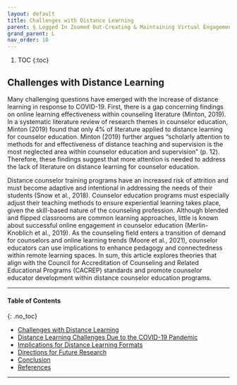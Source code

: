 ```yaml
---
layout: default
title: Challenges with Distance Learning
parent: § Logged In Zoomed Out-Creating & Maintaining Virtual Engagement for Counselor Education Students   
grand_parent: L
nav_order: 10 
---
```

<style>
.dont-break-out {
  /* These are technically the same, but use both */
  overflow-wrap: break-word;
  word-wrap: break-word;

     -ms-word-break: break-all;
  /* This is the dangerous one in WebKit, as it breaks things wherever */
  word-break: break-all;
  /* Instead use this non-standard one: */
  word-break: break-word;
}

.youtube-container {
    position: relative;
    width: 100%;
    height: 0;
    padding-bottom: 56.25%;
}
.youtube-video {
    position: absolute;
    top: 0;
    left: 0;
    width: 100%;
    height: 100%;
}

</style>

<div class="dont-break-out" markdown="1">

1. TOC
{:toc}

## Challenges with Distance Learning
Many challenging questions have emerged with the increase of distance learning in response to COVID-19. First, there is a gap concerning findings on online learning effectiveness within counseling literature (Minton, 2019). In a systematic literature review of research themes in counselor education, Minton (2019) found that only 4% of literature applied to distance learning for counselor education. Minton (2019) further argues “scholarly attention to methods for and effectiveness of distance teaching and supervision is the most neglected area within counselor education and supervision” (p. 12). Therefore, these findings suggest that more attention is needed to address the lack of literature on distance learning for counselor education.

Distance counselor training programs have an increased risk of attrition and must become adaptive and intentional in addressing the needs of their students (Snow et al., 2018). Counselor education programs must especially adjust their teaching methods to ensure experiential learning takes place, given the skill-based nature of the counseling profession. Although blended and flipped classrooms are common learning approaches, little is known about successful online engagement in counselor education (Merlin-Knoblich et al., 2019). As the counseling field enters a transition of demand for counselors and online learning trends (Moore et al., 2021), counselor educators can use implications to enhance pedagogy and connectedness within remote learning spaces. In sum, this article explores theories that align with the Council for Accreditation of Counseling and Related Educational Programs (CACREP) standards and promote counselor educator development within distance counselor education programs.

***

#### Table of Contents
{: .no_toc}

<ul><li> <a href="/docs/L/Logged-In-Zoomed-Out-Creating-&-Maintaining-Virtual-Engagement-for-Counselor-Education-Students-1/">
Challenges with Distance Learning</a></li><li> <a href="/docs/L/Logged-In-Zoomed-Out-Creating-&-Maintaining-Virtual-Engagement-for-Counselor-Education-Students-2/">
Distance Learning Challenges Due to the COVID-19 Pandemic</a></li><li> <a href="/docs/L/Logged-In-Zoomed-Out-Creating-&-Maintaining-Virtual-Engagement-for-Counselor-Education-Students-3/">
Implications for Distance Learning Formats</a></li><li> <a href="/docs/L/Logged-In-Zoomed-Out-Creating-&-Maintaining-Virtual-Engagement-for-Counselor-Education-Students-4/">
Directions for Future Research</a></li><li> <a href="/docs/L/Logged-In-Zoomed-Out-Creating-&-Maintaining-Virtual-Engagement-for-Counselor-Education-Students-5/">
Conclusion</a></li><li> <a href="/docs/L/Logged-In-Zoomed-Out-Creating-&-Maintaining-Virtual-Engagement-for-Counselor-Education-Students-6/">
References</a></li></ul>

***

</div>
